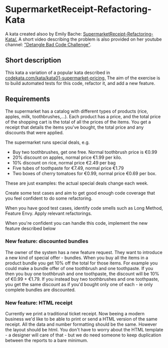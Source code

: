 # SupermarketReceipt-Refactoring-Kata

A kata created alsoo by Emily Bache:
[SupermarketReceipt-Refactoring-Kata/.](https://github.com/emilybache/SupermarketReceipt-Refactoring-Kata/)
A short video describing the problem is also provided on her youtube
channel: ["Detangle Bad Code Challenge"](https://youtu.be/EWB-VhEUoHE).

## Short description

This kata a variation of a popular kata described
in [codekata.com/kata/kata01-supermarket-pricing.](http://codekata.com/kata/kata01-supermarket-pricing/)
The aim of the exercise is to build automated tests for this code, refactor it, and add a new
feature.

## Requirements

The supermarket has a catalog with different types of products (rice, apples, milk,
toothbrushes,...). Each product has a price, and the total price of the shopping cart is the total
of all the prices of the items. You get a receipt that details the items you've bought, the total
price and any discounts that were applied.

The supermarket runs special deals, e.g.

- Buy two toothbrushes, get one free. Normal toothbrush price is €0.99
- 20% discount on apples, normal price €1.99 per kilo.
- 10% discount on rice, normal price €2.49 per bag
- Five tubes of toothpaste for €7.49, normal price €1.79
- Two boxes of cherry tomatoes for €0.99, normal price €0.69 per box.

These are just examples: the actual special deals change each week.

Create some test cases and aim to get good enough code coverage that you feel confident to do some
refactoring.

When you have good test cases, identify code smells such as Long Method, Feature Envy. Apply
relevant refactorings.

When you're confident you can handle this code, implement the new feature described below

### New feature: discounted bundles

The owner of the system has a new feature request. They want to introduce a new kind of special
offer - bundles. When you buy all the items in a product bundle you get 10% off the total for those
items. For example you could make a bundle offer of one toothbrush and one toothpaste. If you then
you buy one toothbrush and one toothpaste, the discount will be 10% of €0.99 + €1.79. If you instead
buy two toothbrushes and one toothpaste, you get the same discount as if you'd bought only one of
each - ie only complete bundles are discounted.

### New feature: HTML receipt

Currently we print a traditional ticket receipt. Now beeing a modern business we'd like to be able
to print or send a HTML version of the same receipt. All the data and number formatting should be
the same. However the layout should be html. You don't have to worry about the HTML template - a
designer will care of that - but we do need someone to keep duplication between the reports to a
bare minimum.
